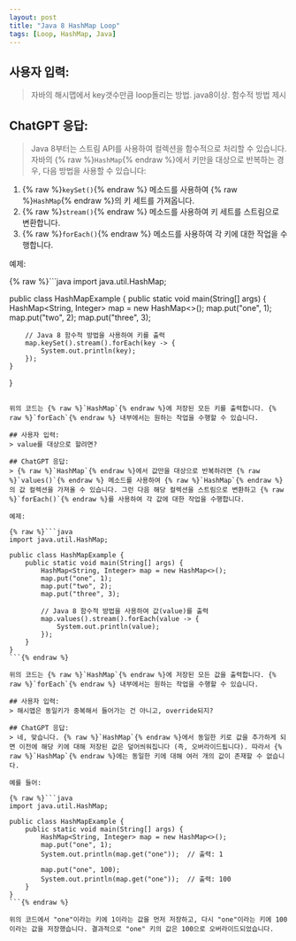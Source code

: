 ```yaml
---
layout: post
title: "Java 8 HashMap Loop"
tags: [Loop, HashMap, Java]
---
```


## 사용자 입력:
> 자바의 해시맵에서 key갯수만큼 loop돌리는 방법. java8이상. 함수적 방법 제시

## ChatGPT 응답:
> Java 8부터는 스트림 API를 사용하여 컬렉션을 함수적으로 처리할 수 있습니다. 자바의 {% raw %}`HashMap`{% endraw %}에서 키만을 대상으로 반복하는 경우, 다음 방법을 사용할 수 있습니다:

1. {% raw %}`keySet()`{% endraw %} 메소드를 사용하여 {% raw %}`HashMap`{% endraw %}의 키 세트를 가져옵니다.
2. {% raw %}`stream()`{% endraw %} 메소드를 사용하여 키 세트를 스트림으로 변환합니다.
3. {% raw %}`forEach()`{% endraw %} 메소드를 사용하여 각 키에 대한 작업을 수행합니다.

예제:

{% raw %}```java
import java.util.HashMap;

public class HashMapExample {
    public static void main(String[] args) {
        HashMap<String, Integer> map = new HashMap<>();
        map.put("one", 1);
        map.put("two", 2);
        map.put("three", 3);
        
        // Java 8 함수적 방법을 사용하여 키를 출력
        map.keySet().stream().forEach(key -> {
            System.out.println(key);
        });
    }
}
```{% endraw %}

위의 코드는 {% raw %}`HashMap`{% endraw %}에 저장된 모든 키를 출력합니다. {% raw %}`forEach`{% endraw %} 내부에서는 원하는 작업을 수행할 수 있습니다.

## 사용자 입력:
> value를 대상으로 할려면?

## ChatGPT 응답:
> {% raw %}`HashMap`{% endraw %}에서 값만을 대상으로 반복하려면 {% raw %}`values()`{% endraw %} 메소드를 사용하여 {% raw %}`HashMap`{% endraw %}의 값 컬렉션을 가져올 수 있습니다. 그런 다음 해당 컬렉션을 스트림으로 변환하고 {% raw %}`forEach()`{% endraw %}를 사용하여 각 값에 대한 작업을 수행합니다.

예제:

{% raw %}```java
import java.util.HashMap;

public class HashMapExample {
    public static void main(String[] args) {
        HashMap<String, Integer> map = new HashMap<>();
        map.put("one", 1);
        map.put("two", 2);
        map.put("three", 3);
        
        // Java 8 함수적 방법을 사용하여 값(value)를 출력
        map.values().stream().forEach(value -> {
            System.out.println(value);
        });
    }
}
```{% endraw %}

위의 코드는 {% raw %}`HashMap`{% endraw %}에 저장된 모든 값을 출력합니다. {% raw %}`forEach`{% endraw %} 내부에서는 원하는 작업을 수행할 수 있습니다.

## 사용자 입력:
> 해시맵은 동일키가 중복해서 들어가는 건 아니고, override되지?

## ChatGPT 응답:
> 네, 맞습니다. {% raw %}`HashMap`{% endraw %}에서 동일한 키로 값을 추가하게 되면 이전에 해당 키에 대해 저장된 값은 덮어씌워집니다 (즉, 오버라이드됩니다). 따라서 {% raw %}`HashMap`{% endraw %}에는 동일한 키에 대해 여러 개의 값이 존재할 수 없습니다.

예를 들어:

{% raw %}```java
import java.util.HashMap;

public class HashMapExample {
    public static void main(String[] args) {
        HashMap<String, Integer> map = new HashMap<>();
        map.put("one", 1);
        System.out.println(map.get("one"));  // 출력: 1
        
        map.put("one", 100);
        System.out.println(map.get("one"));  // 출력: 100
    }
}
```{% endraw %}

위의 코드에서 "one"이라는 키에 1이라는 값을 먼저 저장하고, 다시 "one"이라는 키에 100이라는 값을 저장했습니다. 결과적으로 "one" 키의 값은 100으로 오버라이드되었습니다.

